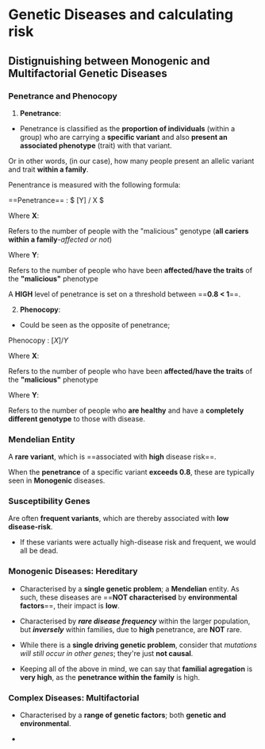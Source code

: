 # Genetic Diseases and calculating risk

## Distignuishing between Monogenic and Multifactorial Genetic Diseases

### Penetrance and Phenocopy

1. **Penetrance**:

- Penetrance is classified as the **proportion of individuals** (within a group) who are carrying a **specific variant** and also **present an associated phenotype** (trait) with that variant.

Or in other words, (in our case), how many people present an allelic variant and trait **within a family**. 

Penentrance is measured with the following formula:

==Penetrance==
: $ [Y] / X $

Where **X**:

Refers to the number of people with the "malicious" genotype (**all cariers within a family**-*affected or not*)

Where **Y**:

Refers to the number of people who have been **affected/have the traits** of the **"malicious"** phenotype

A **HIGH** level of penetrance is set on a threshold between ==**0.8 < 1**==.

2. **Phenocopy**:

- Could be seen as the opposite of penetrance;

Phenocopy
: $[X] / Y$

Where **X**:

Refers to the number of people who have been **affected/have the traits** of the **"malicious"** phenotype

Where **Y**:

Refers to the number of people who **are healthy** and have a **completely different genotype** to those with disease.

### Mendelian Entity

A **rare variant**, which is ==associated with **high** disease risk==.

When the **penetrance** of a specific variant **exceeds 0.8**, these are typically seen in **Monogenic** diseases.

### Susceptibility Genes

Are often **frequent variants**, which are thereby associated with **low disease-risk**. 

- If these variants were actually high-disease risk and frequent, we would all be dead.

### Monogenic Diseases: Hereditary

- Characterised by a **single genetic problem**; a **Mendelian** entity. As such, these diseases are ==**NOT characterised** by **environmental factors**==, their impact is **low**.

- Characterised by ***rare disease frequency*** within the larger population, but ***inversely*** within families, due to **high** penetrance, are **NOT** rare.

- While there is a **single driving genetic problem**, consider that *mutations will still occur in other genes*; they're just **not causal**.

- Keeping all of the above in mind, we can say that **familial agregation** is **very high**, as the **penetrance within the family** is high.

### Complex Diseases: Multifactorial

- Characterised by a **range of genetic factors**; both **genetic and environmental**. 

- 